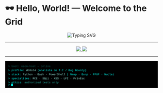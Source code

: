 # 🕶️ Hello, World! — Welcome to the Grid

<p align="center">
  <img src="https://readme-typing-svg.demolab.com?font=Share+Tech+Mono&size=22&duration=3000&pause=800&color=00FFF0&center=true&vCenter=true&width=500&lines=init+connection...;access+granted;loading+profile+Dc0st4();" alt="Typing SVG" />
</p>

---

<div align="center">
  <a href="https://github.com/Dc0st4">
    <img height="180em" src="https://github-readme-stats.vercel.app/api?username=Dc0st4&show_icons=true&theme=tokyonight&bg_color=00000000&hide_border=true"/>
    <img height="180em" src="https://github-readme-stats.vercel.app/api/top-langs/?username=Dc0st4&layout=compact&langs_count=16&theme=tokyonight&bg_color=00000000&hide_border=true"/>
  </a>
</div>

---

<p align="center">
  <img src="assets/terminal-neon.svg" alt="Terminal neon — Dc0st4" />
</p>



